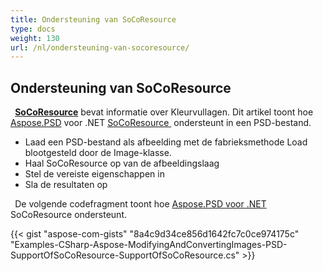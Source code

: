 ```yaml
---
title: Ondersteuning van SoCoResource
type: docs
weight: 130
url: /nl/ondersteuning-van-socoresource/
---
```


## **Ondersteuning van SoCoResource**
` `[**SoCoResource**](https://reference.aspose.com/net/psd/aspose.psd.fileformats.psd.layers.layerresources/socoresource) bevat informatie over Kleurvullagen. Dit artikel toont hoe [Aspose.PSD](https://products.aspose.com/psd) voor .NET [SoCoResource ](https://reference.aspose.com/net/psd/aspose.psd.fileformats.psd.layers.layerresources/socoresource) ondersteunt in een PSD-bestand. 

- Laad een PSD-bestand als afbeelding met de fabrieksmethode Load blootgesteld door de Image-klasse.
- Haal SoCoResource op van de afbeeldingslaag
- Stel de vereiste eigenschappen in
- Sla de resultaten op

` `De volgende codefragment toont hoe [Aspose.PSD voor .NET](https://products.aspose.com/psd/net) SoCoResource ondersteunt. 

{{< gist "aspose-com-gists" "8a4c9d34ce856d1642fc7c0ce974175c" "Examples-CSharp-Aspose-ModifyingAndConvertingImages-PSD-SupportOfSoCoResource-SupportOfSoCoResource.cs" >}}
